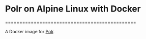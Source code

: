 # Polr on Alpine Linux with Docker
==============================================

A Docker image for [Polr](https://github.com/xuebkgithub/polr).
